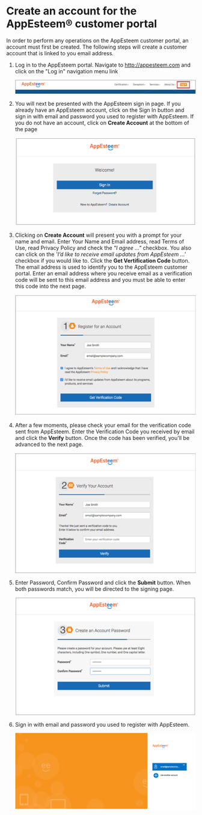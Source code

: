 # Create an account for the AppEsteem® customer portal

In order to perform any operations on the AppEsteem customer portal, an account must first be created. The following steps will create a customer account that is linked to you email address.

1. Log in to the AppEsteem portal. Navigate to <http://appesteem.com> and click on the 
"Log in" navigation menu link

    ![AppEsteem SIGN IN/SIGN UP menu](./media/createAccount_1.png)

2. You will next be presented with the AppEsteem sign in page. If you already have an AppEsteem account, click on the Sign In button and sign in with email and password you used to register with AppEsteem. If you do not have an account, click on **Create Account** at the bottom of the page

    ![AppEsteem Sign In page](./media/createAccount_2.png)

3. Clicking on **Create Account** will present you with a prompt for your name and email. Enter Your Name and Email address, read Terms of Use, read Privacy Policy and check the *"I agree ..."* checkbox. You also can click on the *'I’d like to receive email updates from AppEsteem ...'* checkbox if you would like to.  Click the **Get Vertification Code** button. The email address is used to identify you to the AppEsteem customer portal. Enter an email address where you receive email as a verification code will be sent to this email address and you must be able to enter this code into the next page.

    ![AppEsteem Email Verification page](./media/createAccount_3.png)

4. After a few moments, please check your email for the verification code sent from AppEsteem. Enter the Verification Code you received by email and click the **Verify** button. Once the code has been verified, you'll be advanced to the next page.

    ![AppEsteem Enter Verification Code page](./media/createAccount_4.png)

5. Enter Password, Confirm Password and click the **Submit** button. When both passwords match, you will be directed to the signing page.

    ![User password prompt page](./media/createAccount_5.png)

6. Sign in with email and password you used to register with AppEsteem.

    ![Authorization prompt page](./media/createAccount_6.png)
